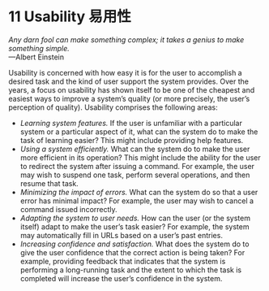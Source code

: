 11 Usability 易用性
===

_Any darn fool can make something complex; it takes a genius to make something simple._  
—Albert Einstein

Usability is concerned with how easy it is for the user to accomplish a desired
task and the kind of user support the system provides. Over the years, a focus on
usability has shown itself to be one of the cheapest and easiest ways to improve a
system’s quality (or more precisely, the user’s perception of quality).
Usability comprises the following areas:

* _Learning system features._ If the user is unfamiliar with a particular system or a particular aspect of it, what can the system do to make the task of learning easier? This might include providing help features.
* _Using a system efficiently._ What can the system do to make the user more efficient in its operation? This might include the ability for the user to redirect the system after issuing a command. For example, the user may wish to suspend one task, perform several operations, and then resume that task.
* _Minimizing the impact of errors._ What can the system do so that a user error has minimal impact? For example, the user may wish to cancel a command issued incorrectly.
* _Adapting the system to user needs._ How can the user (or the system itself) adapt to make the user’s task easier? For example, the system may automatically fill in URLs based on a user’s past entries.
* _Increasing confidence and satisfaction._ What does the system do to give the user confidence that the correct action is being taken? For example, providing feedback that indicates that the system is performing a long-running task and the extent to which the task is completed will increase the user’s confidence in the system.

